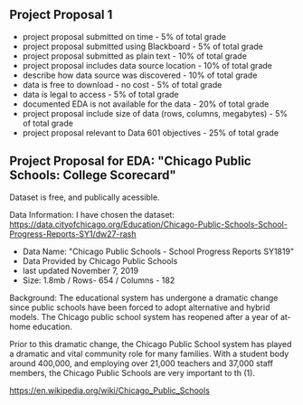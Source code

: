 ## Project Proposal 1
- project proposal submitted on time - 5% of total grade
- project proposal submitted using Blackboard - 5% of total grade
- project proposal submitted as plain text - 10% of total grade
- project proposal includes data source location - 10% of total grade
- describe how data source was discovered - 10% of total grade
- data is free to download - no cost - 5% of total grade
- data is legal to access - 5% of total grade
- documented EDA is not available for the data - 20% of total grade
- project proposal include size of data (rows, columns, megabytes) - 5% of total grade
- project proposal relevant to Data 601 objectives - 25% of total grade

## Project Proposal for EDA: "Chicago Public Schools: College Scorecard"
Dataset is free, and publically acessible. 

Data Information:
I have chosen the dataset: https://data.cityofchicago.org/Education/Chicago-Public-Schools-School-Progress-Reports-SY1/dw27-rash
- Data Name: "Chicago Public Schools - School Progress Reports SY1819"
- Data Provided by Chicago Public Schools
- last updated November 7, 2019
- Size: 1.8mb / Rows- 654 / Columns - 182

Background:
The educational system has undergone a dramatic change since public schools have been forced to adopt alternative and hybrid models. The Chicago public school system has reopened after a year of at-home education.

Prior to this dramatic change, the Chicago Public School system has played a dramatic and vital community role for many families. With a student body around 400,000, and employing over 21,000 teachers and 37,000 staff members, the Chicago Public Schools are very important to th (1). 

https://en.wikipedia.org/wiki/Chicago_Public_Schools
